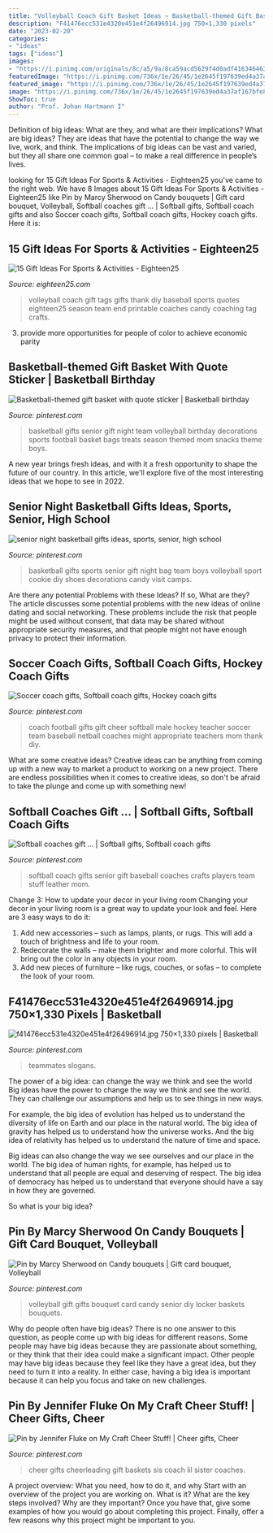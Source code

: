 ```yaml
---
title: "Volleyball Coach Gift Basket Ideas ~ Basketball-themed Gift Basket With Quote Sticker"
description: "F41476ecc531e4320e451e4f26496914.jpg 750×1,330 pixels"
date: "2023-02-20"
categories:
- "ideas"
tags: ["ideas"]
images:
- "https://i.pinimg.com/originals/8c/a5/9a/8ca59acd5629f4d0adf416346463a137.jpg"
featuredImage: "https://i.pinimg.com/736x/1e/26/45/1e2645f197639ed4a37af167bfe89b40.jpg"
featured_image: "https://i.pinimg.com/736x/1e/26/45/1e2645f197639ed4a37af167bfe89b40.jpg"
image: "https://i.pinimg.com/736x/1e/26/45/1e2645f197639ed4a37af167bfe89b40.jpg"
ShowToc: true
author: "Prof. Johan Hartmann I"
---
```



Definition of big ideas: What are they, and what are their implications?
What are big ideas? They are ideas that have the potential to change the way we live, work, and think. The implications of big ideas can be vast and varied, but they all share one common goal – to make a real difference in people’s lives.

	

		
looking for 15 Gift Ideas For Sports &amp; Activities - Eighteen25 you've came to the right web. We have 8 Images about 15 Gift Ideas For Sports &amp; Activities - Eighteen25 like Pin by Marcy Sherwood on Candy bouquets | Gift card bouquet, Volleyball, Softball coaches gift … | Softball gifts, Softball coach gifts and also Soccer coach gifts, Softball coach gifts, Hockey coach gifts. Here it is:
		
    
## 15 Gift Ideas For Sports &amp; Activities - Eighteen25

<img loading=lazy src="https://eighteen25.com/wp-content/uploads/2014/05/volleyball-coach-gift-tag.jpg" onerror="this.onerror=null;this.src='https://tse1.mm.bing.net/th?id=OIP.e5M9j_Bt05c7a3ubkdkBhAAAAA&amp;pid=15.1';" alt="15 Gift Ideas For Sports &amp; Activities - Eighteen25">

_Source: eighteen25.com_

>volleyball coach gift tags gifts thank diy baseball sports quotes eighteen25 season team end printable coaches candy coaching tag crafts. 

	

3. provide more opportunities for people of color to achieve economic parity

    
## Basketball-themed Gift Basket With Quote Sticker | Basketball Birthday

<img loading=lazy src="https://i.pinimg.com/originals/8c/a5/9a/8ca59acd5629f4d0adf416346463a137.jpg" onerror="this.onerror=null;this.src='https://tse2.mm.bing.net/th?id=OIP.28ZeU25OjIe3E59JdaFYDgAAAA&amp;pid=15.1';" alt="Basketball-themed gift basket with quote sticker | Basketball birthday">

_Source: pinterest.com_

>basketball gifts senior gift night team volleyball birthday decorations sports football basket bags treats season themed mom snacks theme boys. 

	

A new year brings fresh ideas, and with it a fresh opportunity to shape the future of our country.  In this article, we'll explore five of the most interesting ideas that we hope to see in 2022. 

    
## Senior Night Basketball Gifts Ideas, Sports, Senior, High School

<img loading=lazy src="https://i.pinimg.com/736x/1e/26/45/1e2645f197639ed4a37af167bfe89b40.jpg" onerror="this.onerror=null;this.src='https://tse2.mm.bing.net/th?id=OIP.OI5iB83zd2qoJ6aQns0ddQHaFj&amp;pid=15.1';" alt="senior night basketball gifts ideas, sports, senior, high school">

_Source: pinterest.com_

>basketball gifts sports senior gift night bag team boys volleyball sport cookie diy shoes decorations candy visit camps. 

	

Are there any potential Problems with these Ideas? If so, What are they?
The article discusses some potential problems with the new ideas of online dating and social networking. These problems include the risk that people might be used without consent, that data may be shared without appropriate security measures, and that people might not have enough privacy to protect their information.

    
## Soccer Coach Gifts, Softball Coach Gifts, Hockey Coach Gifts

<img loading=lazy src="https://i.pinimg.com/originals/6e/ab/eb/6eabebdbb5eeaba8204811ded45b6f0c.jpg" onerror="this.onerror=null;this.src='https://tse3.mm.bing.net/th?id=OIP.O0a7-CjLnJi44iIIqY3pDAHaJ3&amp;pid=15.1';" alt="Soccer coach gifts, Softball coach gifts, Hockey coach gifts">

_Source: pinterest.com_

>coach football gifts gift cheer softball male hockey teacher soccer team baseball netball coaches might appropriate teachers mom thank diy. 

	

What are some creative ideas?
Creative ideas can be anything from coming up with a new way to market a product to working on a new project. There are endless possibilities when it comes to creative ideas, so don't be afraid to take the plunge and come up with something new!

    
## Softball Coaches Gift … | Softball Gifts, Softball Coach Gifts

<img loading=lazy src="https://i.pinimg.com/originals/e9/e8/dd/e9e8dd10e927166eef2b355f476218a1.jpg" onerror="this.onerror=null;this.src='https://tse4.mm.bing.net/th?id=OIP.Ccgp_yeNUowbbVIPPkifRQHaJ4&amp;pid=15.1';" alt="Softball coaches gift … | Softball gifts, Softball coach gifts">

_Source: pinterest.com_

>softball coach gifts senior gift baseball coaches crafts players team stuff leather mom. 

	

Change 3: How to update your decor in your living room
Changing your decor in your living room is a great way to update your look and feel. Here are 3 easy ways to do it: 
1. Add new accessories – such as lamps, plants, or rugs. This will add a touch of brightness and life to your room. 
2. Redecorate the walls – make them brighter and more colorful. This will bring out the color in any objects in your room. 
3. Add new pieces of furniture – like rugs, couches, or sofas – to complete the look of your room.

    
## F41476ecc531e4320e451e4f26496914.jpg 750×1,330 Pixels | Basketball

<img loading=lazy src="https://i.pinimg.com/736x/36/b8/11/36b811d75e491d14dbb85bfbdde8dab9--basketball-party-basketball-gifts-for-coaches.jpg" onerror="this.onerror=null;this.src='https://tse2.mm.bing.net/th?id=OIP.rXsIeJCcAAk1BSIcNUb9SQHaNI&amp;pid=15.1';" alt="f41476ecc531e4320e451e4f26496914.jpg 750×1,330 pixels | Basketball">

_Source: pinterest.com_

>teammates slogans. 

	

The power of a big idea: can change the way we think and see the world
Big ideas have the power to change the way we think and see the world. They can challenge our assumptions and help us to see things in new ways.


For example, the big idea of evolution has helped us to understand the diversity of life on Earth and our place in the natural world. The big idea of gravity has helped us to understand how the universe works. And the big idea of relativity has helped us to understand the nature of time and space.



Big ideas can also change the way we see ourselves and our place in the world. The big idea of human rights, for example, has helped us to understand that all people are equal and deserving of respect. The big idea of democracy has helped us to understand that everyone should have a say in how they are governed.



So what is your big idea?

    
## Pin By Marcy Sherwood On Candy Bouquets | Gift Card Bouquet, Volleyball

<img loading=lazy src="https://i.pinimg.com/originals/8e/6b/20/8e6b2060c12b8d6977e275da49e7d98f.jpg" onerror="this.onerror=null;this.src='https://tse3.mm.bing.net/th?id=OIP.lg83Cxi802o1y0CNi44gXgHaJ6&amp;pid=15.1';" alt="Pin by Marcy Sherwood on Candy bouquets | Gift card bouquet, Volleyball">

_Source: pinterest.com_

>volleyball gift gifts bouquet card candy senior diy locker baskets bouquets. 

	

Why do people often have big ideas?
There is no one answer to this question, as people come up with big ideas for different reasons. Some people may have big ideas because they are passionate about something, or they think that their idea could make a significant impact. Other people may have big ideas because they feel like they have a great idea, but they need to turn it into a reality. In either case, having a big idea is important because it can help you focus and take on new challenges.

    
## Pin By Jennifer Fluke On My Craft Cheer Stuff! | Cheer Gifts, Cheer

<img loading=lazy src="https://i.pinimg.com/originals/a9/13/57/a91357aa3c81669223d59dfcb84a9b65.jpg" onerror="this.onerror=null;this.src='https://tse3.mm.bing.net/th?id=OIP.KXNrH_82vTRBRuL_Ch8G2AHaJ4&amp;pid=15.1';" alt="Pin by Jennifer Fluke on My Craft Cheer Stuff! | Cheer gifts, Cheer">

_Source: pinterest.com_

>cheer gifts cheerleading gift baskets sis coach lil sister coaches. 

	

A project overview: What you need, how to do it, and why
Start with an overview of the project you are working on. What is it? What are the key steps involved? Why are they important? Once you have that, give some examples of how you would go about completing this project. Finally, offer a few reasons why this project might be important to you.

